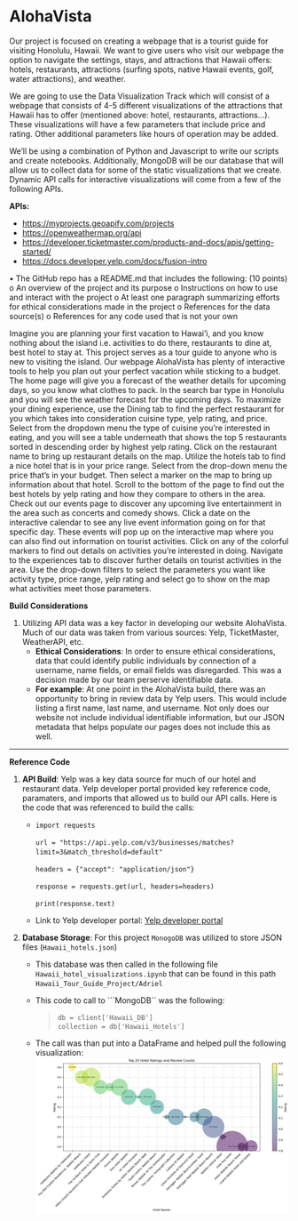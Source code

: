 # AlohaVista
Our project is focused on creating a webpage that is a tourist guide for visiting Honolulu, Hawaii. We want to give users who visit our webpage the option to navigate the settings, stays, and attractions that Hawaii offers: hotels, restaurants, attractions (surfing spots, native Hawaii events, golf, water attractions), and weather.

We are going to use the Data Visualization Track which will consist of a webpage that consists of 4-5 different visualizations of the attractions that Hawaii has to offer (mentioned above: hotel, restaurants, attractions…). These visualizations will have a few parameters that include price and rating. Other additional parameters like hours of operation may be added. 

We’ll be using a combination of Python and Javascript to write our scripts and create notebooks. Additionally, MongoDB will be our database that will allow us to collect data for some of the static visualizations that we create. Dynamic API calls for interactive visualizations will come from a few of the following APIs.

__APIs:__ 
* https://myprojects.geoapify.com/projects
* https://openweathermap.org/api
* https://developer.ticketmaster.com/products-and-docs/apis/getting-started/
* https://docs.developer.yelp.com/docs/fusion-intro


•	The GitHub repo has a README.md that includes the following: (10 points)
o	An overview of the project and its purpose
o	Instructions on how to use and interact with the project
o	At least one paragraph summarizing efforts for ethical considerations made in the project
o	References for the data source(s)
o	References for any code used that is not your own

Imagine you are planning your first vacation to Hawai’i, and you know nothing about the island i.e. activities to do there, restaurants to dine at, best hotel to stay at. This project serves as a tour guide to anyone who is new to visiting the island. Our webpage AlohaVista has plenty of interactive tools to help you plan out your perfect vacation while sticking to a budget. 
The home page will give you a forecast of the weather details for upcoming days, so you know what clothes to pack. In the search bar type in Honolulu and you will see the weather forecast for the upcoming days. To maximize your dining experience, use the Dining tab to find the perfect restaurant for you which takes into consideration cuisine type, yelp rating, and price. Select from the dropdown menu the type of cuisine you’re interested in eating, and you will see a table underneath that shows the top 5 restaurants sorted in descending order by highest yelp rating. Click on the restaurant name to bring up restaurant details on the map. Utilize the hotels tab to find a nice hotel that is in your price range. Select from the drop-down menu the price that’s in your budget. Then select a marker on the map to bring up information about that hotel. Scroll to the bottom of the page to find out the best hotels by yelp rating and how they compare to others in the area. Check out our events page to discover any upcoming live entertainment in the area such as concerts and comedy shows. Click a date on the interactive calendar to see any live event information going on for that specific day. These events will pop up on the interactive map where you can also find out information on tourist activities. Click on any of the colorful markers to find out details on activities you’re interested in doing. Navigate to the experiences tab to discover further details on tourist activities in the area. Use the drop-down filters to select the parameters you want like activity type, price range, yelp rating and select go to show on the map what activities meet those parameters.

__Build Considerations__
1. Utilizing API data was a key factor in developing our website AlohaVista. Much of our data was taken from various sources: Yelp, TicketMaster, WeatherAPI, etc.
    * __Ethical Considerations__: In order to ensure ethical considerations, data that could identify public individuals by connection of a username, name fields, or email fields was disregarded. This was a decision made by our team perserve identifiable data.
    * __For example__: At one point in the AlohaVista build, there was an opportunity to bring in review data by Yelp users. This would include listing a first name, last name, and username. Not only does our website not include individual identifiable information, but our JSON metadata that helps populate our pages does not include this as well.
    
---

 __Reference Code__
 1. __API Build__: Yelp was a key data source for much of our hotel and restaurant data. Yelp developer portal provided key reference code, paramaters, and imports that allowed us to build our API calls. Here is the code that was referenced to build the calls:
    * ```import requests```
       
        ```url = "https://api.yelp.com/v3/businesses/matches?limit=3&match_threshold=default"```
       
        ```headers = {"accept": "application/json"}```
       
        ```response = requests.get(url, headers=headers)```
       
        ```print(response.text)```
    * Link to Yelp developer portal: [Yelp developer portal](https://docs.developer.yelp.com/reference/v3_business_match)

2. __Database Storage__: For this project ```MonogoDB``` was utilized to store JSON files (```Hawaii_hotels.json```)
    * This database was then called in the following file ```Hawaii_hotel_visualizations.ipynb``` that can be found in this path ```Hawaii_Tour_Guide_Project/Adriel```
    * This code to call to ```MongoDB`` was the following:
        
        >```client = pymongo.MongoClient("mongodb://localhost:27017/")
        >db = client['Hawaii_DB']
        >collection = db['Hawaii_Hotels']
    * The call was than put into a DataFrame and helped pull the following visualization:
        ![alt text](Adriel/Images/HotelReviews.png)
